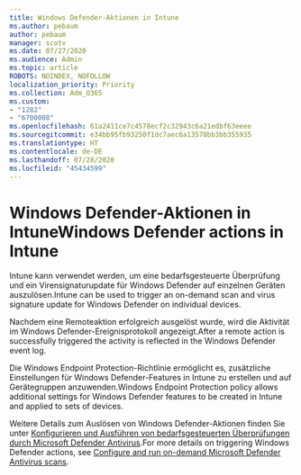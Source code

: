 ```yaml
---
title: Windows Defender-Aktionen in Intune
ms.author: pebaum
author: pebaum
manager: scotv
ms.date: 07/27/2020
ms.audience: Admin
ms.topic: article
ROBOTS: NOINDEX, NOFOLLOW
localization_priority: Priority
ms.collection: Adm_O365
ms.custom:
- "1282"
- "6700008"
ms.openlocfilehash: 61a2411ce7c4578ecf2c32943c6a21edbf63eeee
ms.sourcegitcommit: e34bb95fb93250f1dc7aec6a13578bb3bb355935
ms.translationtype: HT
ms.contentlocale: de-DE
ms.lasthandoff: 07/28/2020
ms.locfileid: "45434599"
---
```

# <a name="windows-defender-actions-in-intune"></a><span data-ttu-id="b5918-102">Windows Defender-Aktionen in Intune</span><span class="sxs-lookup"><span data-stu-id="b5918-102">Windows Defender actions in Intune</span></span>

<span data-ttu-id="b5918-103">Intune kann verwendet werden, um eine bedarfsgesteuerte Überprüfung und ein Virensignaturupdate für Windows Defender auf einzelnen Geräten auszulösen.</span><span class="sxs-lookup"><span data-stu-id="b5918-103">Intune can be used to trigger an on-demand scan and virus signature update for Windows Defender on individual devices.</span></span>

<span data-ttu-id="b5918-104">Nachdem eine Remoteaktion erfolgreich ausgelöst wurde, wird die Aktivität im Windows Defender-Ereignisprotokoll angezeigt.</span><span class="sxs-lookup"><span data-stu-id="b5918-104">After a remote action is successfully triggered the activity is reflected in the Windows Defender event log.</span></span>

<span data-ttu-id="b5918-105">Die Windows Endpoint Protection-Richtlinie ermöglicht es, zusätzliche Einstellungen für Windows Defender-Features in Intune zu erstellen und auf Gerätegruppen anzuwenden.</span><span class="sxs-lookup"><span data-stu-id="b5918-105">Windows Endpoint Protection policy allows additional settings for Windows Defender features to be created in Intune and applied to sets of devices.</span></span>

<span data-ttu-id="b5918-106">Weitere Details zum Auslösen von Windows Defender-Aktionen finden Sie unter [Konfigurieren und Ausführen von bedarfsgesteuerten Überprüfungen durch Microsoft Defender Antivirus](https://docs.microsoft.com/windows/security/threat-protection/windows-defender-antivirus/run-scan-windows-defender-antivirus).</span><span class="sxs-lookup"><span data-stu-id="b5918-106">For more details on triggering Windows Defender actions, see [Configure and run on-demand Microsoft Defender Antivirus scans](https://docs.microsoft.com/windows/security/threat-protection/windows-defender-antivirus/run-scan-windows-defender-antivirus).</span></span>